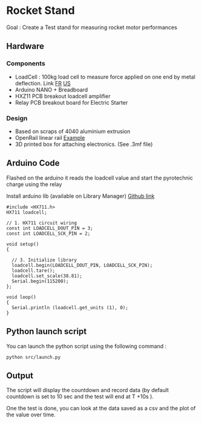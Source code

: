 # Rocket Stand

Goal : Create a Test stand for measuring rocket motor performances 

## Hardware 

### Components
- LoadCell : 100kg load cell to measure force applied on one end by metal deflection. Link [FR](https://www.amazon.fr/gp/product/B07TXZL11N) [US](https://www.amazon.com/Electronic-CellScale-Precision-Parallel-Weighting/dp/B082Q1P87H/)
- Arduino NANO + Breadboard
- HXZ11 PCB breakout loadcell amplifier 
- Relay PCB breakout board for Electric Starter 


### Design 
- Based on scraps of 4040 aluminium extrusion 
- OpenRail linear rail [Example](https://openbuildspartstore.com/openrail-linear-rail/)
- 3D printed box for attaching electronics. (See .3mf file)


## Arduino Code 

Flashed on the arduino it reads the loadcell value and start the pyrotechnic charge using the relay 

Install arduino lib (available on Library Manager) [Github link](https://github.com/bogde/HX711/)

```
#include <HX711.h>
HX711 loadcell;

// 1. HX711 circuit wiring
const int LOADCELL_DOUT_PIN = 3;
const int LOADCELL_SCK_PIN = 2;

void setup()
{

  // 3. Initialize library
  loadcell.begin(LOADCELL_DOUT_PIN, LOADCELL_SCK_PIN);
  loadcell.tare();
  loadcell.set_scale(38.81);
  Serial.begin(115200);
};

void loop()
{
  Serial.println (loadcell.get_units (1), 0);
}
```

## Python launch script 

You can launch the python script using the following command :

`python src/launch.py`

## Output 

The script will display the countdown and record data (by default countdown is set to 10 sec and the test will end at T +10s ).

One the test is done, you can look at the data saved as a csv and the plot of the value over time. 



